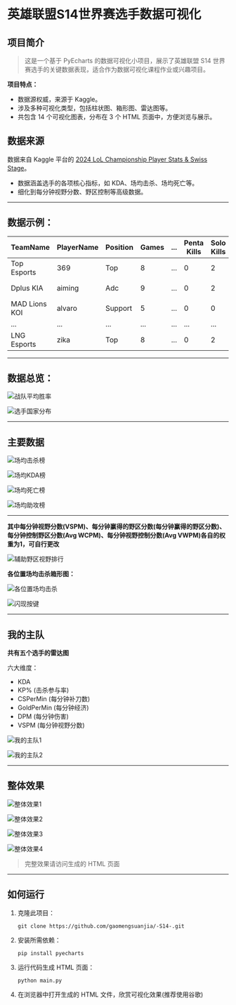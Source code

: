 # 英雄联盟S14世界赛选手数据可视化

## 项目简介

> 这是一个基于 PyEcharts 的数据可视化小项目，展示了英雄联盟 S14 世界赛选手的关键数据表现，适合作为数据可视化课程作业或兴趣项目。

**项目特点：**

- 数据源权威，来源于 Kaggle。
- 涉及多种可视化类型，包括柱状图、箱形图、雷达图等。
- 共包含 14 个可视化图表，分布在 3 个 HTML 页面中，方便浏览与展示。

## 数据来源

数据来自 Kaggle 平台的 [2024 LoL Championship Player Stats & Swiss Stage](https://www.kaggle.com/datasets/anmatngu/2024-lol-championship-player-stats-and-swiss-stage)。

- 数据涵盖选手的各项核心指标，如 KDA、场均击杀、场均死亡等。
- 细化到每分钟视野分数、野区控制等高级数据。

***
## 数据示例：
| TeamName | PlayerName | Position | Games | ...  | Penta Kills | Solo Kills | Country | FlashKeybind |
| -------- | ---------- | -------- | ----- | ---- | ----------- | ---------- | ------- | ------------ |
|Top Esports|369|Top|8|...|0|2|China|D|
|Dplus KIA|aiming|Adc| 9     |...|0|2|South Korea|F|
|MAD Lions KOI|alvaro|Support|5|...|0|0|Spain|D|
|...|...|...|...|...|...|...|...|...|
|LNG Esports|zika|Top|8|...|0|2|China|D|
***
## 数据总览：

![战队平均胜率](https://github.com/user-attachments/assets/6a78d114-5b25-4b94-8705-5a95f13a1f4a)


![选手国家分布](https://github.com/user-attachments/assets/24f6e1ad-8761-40be-b61d-5e48979eb047)


***

## 主要数据

![场均击杀榜](https://github.com/user-attachments/assets/1a22dbfa-e730-476b-aa9c-2d49a23c545c)

![场均KDA榜](https://github.com/user-attachments/assets/438d32c2-9de6-4eff-bfc5-6c9dbae5e97a)

![场均死亡榜](https://github.com/user-attachments/assets/3fbcd5c1-697d-4c59-9af6-0f47f31821cb)

![场均助攻榜](https://github.com/user-attachments/assets/40a7ef25-2689-4892-9116-9531c254def1)

****

**其中每分钟视野分数(VSPM)、每分钟赢得的野区分数(每分钟赢得的野区分数)、每分钟控制野区分数(Avg WCPM)、每分钟视野控制分数(Avg VWPM)各自的权重为1，可自行更改**

![辅助野区视野排行](https://github.com/user-attachments/assets/620ce513-d15e-40e3-9339-a4ac9b1b2a6a)

**各位置场均击杀箱形图：**

![各位置场均击杀](https://github.com/user-attachments/assets/4e7ced62-49ce-4769-aeef-f38bd820e839)

![闪现按键](https://github.com/user-attachments/assets/bdd2ea3f-94a2-4e3f-a168-e246d5526b47)

***

## 我的主队

**共有五个选手的雷达图**

六大维度：

- KDA
- KP% (击杀参与率)
- CSPerMin (每分钟补刀数)
- GoldPerMin (每分钟经济)
- DPM (每分钟伤害)
- VSPM (每分钟视野分数)

![我的主队1](https://github.com/user-attachments/assets/ab48dd7f-af6c-4d04-9017-be9a4fde6786)

![我的主队2](https://github.com/user-attachments/assets/988e6c1a-bc22-4863-8538-320517a0c6a5)


***

## 整体效果

![整体效果1](https://github.com/user-attachments/assets/ff870245-1f67-4949-a63c-f9683356d952)

![整体效果2](https://github.com/user-attachments/assets/f320fcfa-703f-49de-ac89-d8e92b63d433)

![整体效果3](https://github.com/user-attachments/assets/1fa46789-2af2-487b-bf87-6385de34b154)

![整体效果4](https://github.com/user-attachments/assets/657c30b2-0e28-4542-ac1f-08145f60663d)

> 完整效果请访问生成的 HTML 页面

***

## 如何运行

1. 克隆此项目：

   ```git
   git clone https://github.com/gaomengsuanjia/-S14-.git
   ```

2. 安装所需依赖：

   ```
   pip install pyecharts
   ```

3. 运行代码生成 HTML 页面：

   ```
   python main.py
   ```

4. 在浏览器中打开生成的 HTML 文件，欣赏可视化效果(推荐使用谷歌)


